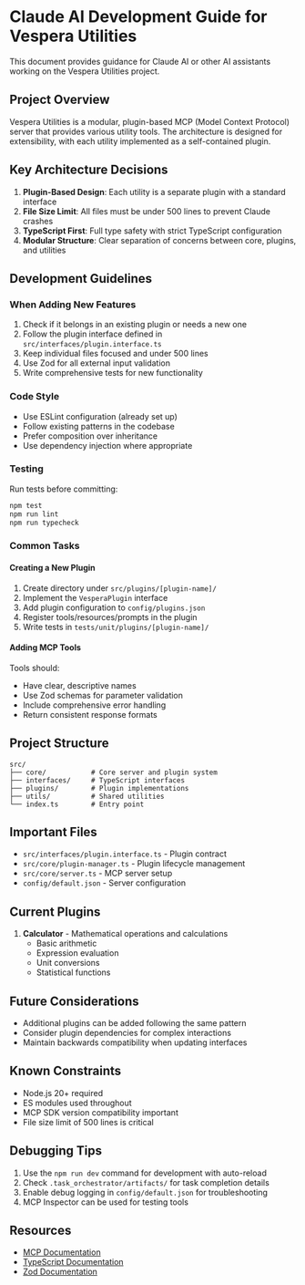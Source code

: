 # Claude AI Development Guide for Vespera Utilities

This document provides guidance for Claude AI or other AI assistants working on the Vespera Utilities project.

## Project Overview

Vespera Utilities is a modular, plugin-based MCP (Model Context Protocol) server that provides various utility tools. The architecture is designed for extensibility, with each utility implemented as a self-contained plugin.

## Key Architecture Decisions

1. **Plugin-Based Design**: Each utility is a separate plugin with a standard interface
2. **File Size Limit**: All files must be under 500 lines to prevent Claude crashes
3. **TypeScript First**: Full type safety with strict TypeScript configuration
4. **Modular Structure**: Clear separation of concerns between core, plugins, and utilities

## Development Guidelines

### When Adding New Features

1. Check if it belongs in an existing plugin or needs a new one
2. Follow the plugin interface defined in `src/interfaces/plugin.interface.ts`
3. Keep individual files focused and under 500 lines
4. Use Zod for all external input validation
5. Write comprehensive tests for new functionality

### Code Style

- Use ESLint configuration (already set up)
- Follow existing patterns in the codebase
- Prefer composition over inheritance
- Use dependency injection where appropriate

### Testing

Run tests before committing:
```bash
npm test
npm run lint
npm run typecheck
```

### Common Tasks

#### Creating a New Plugin

1. Create directory under `src/plugins/[plugin-name]/`
2. Implement the `VesperaPlugin` interface
3. Add plugin configuration to `config/plugins.json`
4. Register tools/resources/prompts in the plugin
5. Write tests in `tests/unit/plugins/[plugin-name]/`

#### Adding MCP Tools

Tools should:
- Have clear, descriptive names
- Use Zod schemas for parameter validation
- Include comprehensive error handling
- Return consistent response formats

## Project Structure

```
src/
├── core/           # Core server and plugin system
├── interfaces/     # TypeScript interfaces
├── plugins/        # Plugin implementations
├── utils/          # Shared utilities
└── index.ts        # Entry point
```

## Important Files

- `src/interfaces/plugin.interface.ts` - Plugin contract
- `src/core/plugin-manager.ts` - Plugin lifecycle management
- `src/core/server.ts` - MCP server setup
- `config/default.json` - Server configuration

## Current Plugins

1. **Calculator** - Mathematical operations and calculations
   - Basic arithmetic
   - Expression evaluation
   - Unit conversions
   - Statistical functions

## Future Considerations

- Additional plugins can be added following the same pattern
- Consider plugin dependencies for complex interactions
- Maintain backwards compatibility when updating interfaces

## Known Constraints

- Node.js 20+ required
- ES modules used throughout
- MCP SDK version compatibility important
- File size limit of 500 lines is critical

## Debugging Tips

1. Use the `npm run dev` command for development with auto-reload
2. Check `.task_orchestrator/artifacts/` for task completion details
3. Enable debug logging in `config/default.json` for troubleshooting
4. MCP Inspector can be used for testing tools

## Resources

- [MCP Documentation](https://modelcontextprotocol.io)
- [TypeScript Documentation](https://www.typescriptlang.org/docs/)
- [Zod Documentation](https://zod.dev/)